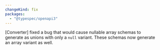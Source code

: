 ```yaml
---
changeKind: fix
packages:
  - "@typespec/openapi3"
---
```


[Converter] fixed a bug that would cause nullable array schemas to generate as unions with only a `null` variant. These schemas now generate an array variant as well.
